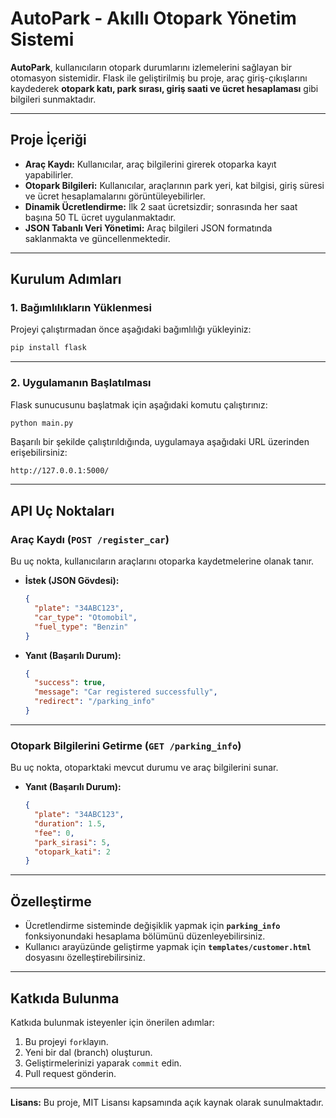 # AutoPark - Akıllı Otopark Yönetim Sistemi

**AutoPark**, kullanıcıların otopark durumlarını izlemelerini sağlayan bir otomasyon sistemidir. Flask ile geliştirilmiş bu proje, araç giriş-çıkışlarını kaydederek **otopark katı, park sırası, giriş saati ve ücret hesaplaması** gibi bilgileri sunmaktadır.

---

## Proje İçeriği

- **Araç Kaydı:** Kullanıcılar, araç bilgilerini girerek otoparka kayıt yapabilirler.
- **Otopark Bilgileri:** Kullanıcılar, araçlarının park yeri, kat bilgisi, giriş süresi ve ücret hesaplamalarını görüntüleyebilirler.
- **Dinamik Ücretlendirme:** İlk 2 saat ücretsizdir; sonrasında her saat başına 50 TL ücret uygulanmaktadır.
- **JSON Tabanlı Veri Yönetimi:** Araç bilgileri JSON formatında saklanmakta ve güncellenmektedir.

---

## Kurulum Adımları

### 1. Bağımlılıkların Yüklenmesi

Projeyi çalıştırmadan önce aşağıdaki bağımlılığı yükleyiniz:

```sh
pip install flask
```

---

### 2. Uygulamanın Başlatılması

Flask sunucusunu başlatmak için aşağıdaki komutu çalıştırınız:

```sh
python main.py
```

Başarılı bir şekilde çalıştırıldığında, uygulamaya aşağıdaki URL üzerinden erişebilirsiniz:

```
http://127.0.0.1:5000/
```

---

## API Uç Noktaları

### Araç Kaydı (`POST /register_car`)

Bu uç nokta, kullanıcıların araçlarını otoparka kaydetmelerine olanak tanır.

- **İstek (JSON Gövdesi):**
  ```json
  {
    "plate": "34ABC123",
    "car_type": "Otomobil",
    "fuel_type": "Benzin"
  }
  ```

- **Yanıt (Başarılı Durum):**
  ```json
  {
    "success": true,
    "message": "Car registered successfully",
    "redirect": "/parking_info"
  }
  ```

---

### Otopark Bilgilerini Getirme (`GET /parking_info`)

Bu uç nokta, otoparktaki mevcut durumu ve araç bilgilerini sunar.

- **Yanıt (Başarılı Durum):**
  ```json
  {
    "plate": "34ABC123",
    "duration": 1.5,
    "fee": 0,
    "park_sirasi": 5,
    "otopark_kati": 2
  }
  ```

---

## Özelleştirme

- Ücretlendirme sisteminde değişiklik yapmak için **`parking_info`** fonksiyonundaki hesaplama bölümünü düzenleyebilirsiniz.
- Kullanıcı arayüzünde geliştirme yapmak için **`templates/customer.html`** dosyasını özelleştirebilirsiniz.

---

## Katkıda Bulunma

Katkıda bulunmak isteyenler için önerilen adımlar:

1. Bu projeyi `fork`layın.
2. Yeni bir dal (branch) oluşturun.
3. Geliştirmelerinizi yaparak `commit` edin.
4. Pull request gönderin.

---

**Lisans:** Bu proje, MIT Lisansı kapsamında açık kaynak olarak sunulmaktadır.
